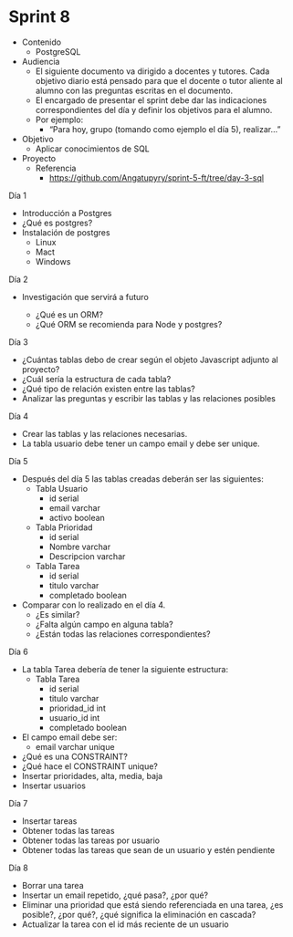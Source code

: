 # Sprint 8

- Contenido
  - PostgreSQL
- Audiencia
  - El siguiente documento va dirigido a docentes y tutores. Cada objetivo diario está pensado para que el docente o tutor aliente al alumno con las preguntas escritas en el documento.
  - El encargado de presentar el sprint debe dar las indicaciones correspondientes del día y definir los objetivos para el alumno.
  - Por ejemplo:
    - “Para hoy, grupo (tomando como ejemplo el día 5), realizar…”
- Objetivo
  - Aplicar conocimientos de SQL
- Proyecto
  - Referencia
    - https://github.com/Angatupyry/sprint-5-ft/tree/day-3-sql

Día 1

- Introducción a Postgres
- ¿Qué es postgres?
- Instalación de postgres
  - Linux
  - Mact
  - Windows

Día 2

- Investigación que servirá a futuro

  - ¿Qué es un ORM?
  - ¿Qué ORM se recomienda para Node y postgres?

Día 3

- ¿Cuántas tablas debo de crear según el objeto Javascript adjunto al proyecto?
- ¿Cuál sería la estructura de cada tabla?
- ¿Qué tipo de relación existen entre las tablas?
- Analizar las preguntas y escribir las tablas y las relaciones posibles

Día 4

- Crear las tablas y las relaciones necesarias.
- La tabla usuario debe tener un campo email y debe ser unique.

Día 5

- Después del día 5 las tablas creadas deberán ser las siguientes:
  - Tabla Usuario
    - id serial
    - email varchar
    - activo boolean
  - Tabla Prioridad
    - id serial
    - Nombre varchar
    - Descripcion varchar
  - Tabla Tarea
    - id serial
    - titulo varchar
    - completado boolean
- Comparar con lo realizado en el día 4.
  - ¿Es similar?
  - ¿Falta algún campo en alguna tabla?
  - ¿Están todas las relaciones correspondientes?

Día 6

- La tabla Tarea debería de tener la siguiente estructura:
  - Tabla Tarea
    - id serial
    - titulo varchar
    - prioridad_id int
    - usuario_id int
    - completado boolean
- El campo email debe ser:
  - email varchar unique
- ¿Qué es una CONSTRAINT?
- ¿Qué hace el CONSTRAINT unique?
- Insertar prioridades, alta, media, baja
- Insertar usuarios

Día 7

- Insertar tareas
- Obtener todas las tareas
- Obtener todas las tareas por usuario
- Obtener todas las tareas que sean de un usuario y estén pendiente

Día 8

- Borrar una tarea
- Insertar un email repetido, ¿qué pasa?, ¿por qué?
- Eliminar una prioridad que está siendo referenciada en una tarea, ¿es posible?, ¿por qué?, ¿qué significa la eliminación en cascada?
- Actualizar la tarea con el id más reciente de un usuario
